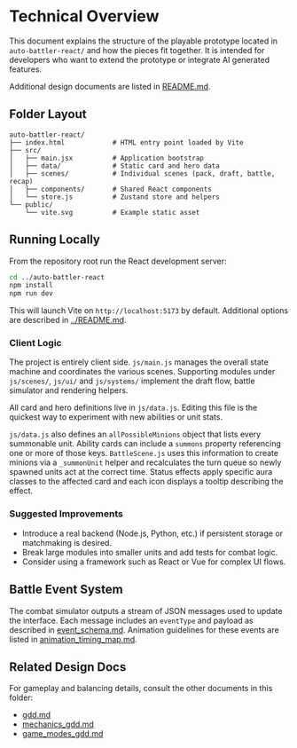 # Technical Overview

This document explains the structure of the playable prototype located in `auto-battler-react/` and how the pieces fit together. It is intended for developers who want to extend the prototype or integrate AI generated features.

Additional design documents are listed in [README.md](README.md).

## Folder Layout

```
auto-battler-react/
├── index.html            # HTML entry point loaded by Vite
├── src/
│   ├── main.jsx          # Application bootstrap
│   ├── data/             # Static card and hero data
│   ├── scenes/           # Individual scenes (pack, draft, battle, recap)
│   ├── components/       # Shared React components
│   └── store.js          # Zustand store and helpers
└── public/
    └── vite.svg          # Example static asset
```

## Running Locally

From the repository root run the React development server:

```bash
cd ../auto-battler-react
npm install
npm run dev
```

This will launch Vite on `http://localhost:5173` by default. Additional options are described in [../README.md](../README.md).

### Client Logic

The project is entirely client side. `js/main.js` manages the overall state machine and coordinates the various scenes. Supporting modules under `js/scenes/`, `js/ui/` and `js/systems/` implement the draft flow, battle simulator and rendering helpers.

All card and hero definitions live in `js/data.js`.  Editing this file is the quickest way to experiment with new abilities or unit stats.

`js/data.js` also defines an `allPossibleMinions` object that lists every summonable unit. Ability cards can include a `summons` property referencing one or more of those keys. `BattleScene.js` uses this information to create minions via a `_summonUnit` helper and recalculates the turn queue so newly spawned units act at the correct time. Status effects apply specific aura classes to the affected card and each icon displays a tooltip describing the effect.

### Suggested Improvements

- Introduce a real backend (Node.js, Python, etc.) if persistent storage or matchmaking is desired.
- Break large modules into smaller units and add tests for combat logic.
- Consider using a framework such as React or Vue for complex UI flows.

## Battle Event System

The combat simulator outputs a stream of JSON messages used to update the interface.
Each message includes an `eventType` and payload as described in [event_schema.md](event_schema.md).
Animation guidelines for these events are listed in [animation_timing_map.md](animation_timing_map.md).

## Related Design Docs

For gameplay and balancing details, consult the other documents in this folder:

- [gdd.md](gdd.md)
- [mechanics_gdd.md](mechanics_gdd.md)
- [game_modes_gdd.md](game_modes_gdd.md)

